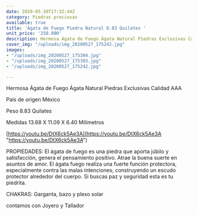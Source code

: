 ```yaml
---
date: 2020-05-30T17:32:44Z
category: Piedras preciosas
available: true
title: 'Agata de Fuego Piedra Natural 8.83 Quilates '
unit_price: '250.000'
description: Hermosa Ágata de Fuego Ágata Natural Piedras Exclusivas Calidad AAA
cover_img: "/uploads/img_20200527_175242.jpg"
images:
- "/uploads/img_20200527_175304.jpg"
- "/uploads/img_20200527_175303.jpg"
- "/uploads/img_20200527_175242.jpg"

---
```

Hermosa Ágata de Fuego Ágata Natural Piedras Exclusivas Calidad AAA

País de origen México

Peso 8.83 Quilates

Medidas 13.68 X 11.09 X 6.40 Milímetros

[https://youtu.be/DtX6ck5Ae3A](https://youtu.be/DtX6ck5Ae3A "https://youtu.be/DtX6ck5Ae3A")

PROPIEDADES: El ágata de fuego es una piedra que aporta júbilo y satisfacción, genera el pensamiento positivo. Atrae la buena suerte en asuntos de amor. El ágata fuego realiza una fuerte función protectora, especialmente contra las malas intenciones, construyendo un escudo protector alrededor del cuerpo. Si buscas paz y seguridad esta es tu piedrita.

CHAKRAS: Garganta, bazo y plexo solar

contamos con Joyero y Tallador